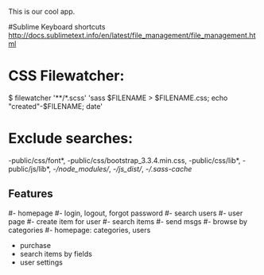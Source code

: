 This is our cool app.

#Sublime Keyboard shortcuts
http://docs.sublimetext.info/en/latest/file_management/file_management.html

# CSS Filewatcher:
$ filewatcher '**/*.scss' 'sass $FILENAME > $FILENAME.css; echo "created"-$FILENAME; date'

# Exclude searches:
-public/css/font*, -public/css/bootstrap_3.3.4.min.css, -public/css/lib*, -public/js/lib*, -*/node_modules/*, -*/js_dist/*, -*/.sass-cache*

## Features
#- homepage
#- login, logout, forgot password
#- search users
#- user page
#- create item for user
#- search items
#- send msgs
#- browse by categories
#- homepage: categories, users 

- purchase  
- search items by fields
- user settings 




